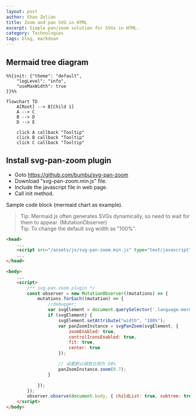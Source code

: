 ```yaml
---
layout: post
author: Shao Zelian
title: Zoom and pan SVG in HTML
excerpt: Simple pan/zoom solution for SVGs in HTML.
category: Technologies
tags: blog, markdown
---
```


## Mermaid tree diagram

```mermaid
%%{init: {"theme": "default",
	"logLevel": "info",
	"useMaxWidth": true
}}%%

flowchart TD
	A[Root] --> B[Child 1]
	A --> C
	B --> D
	D --> E

	click A callback "Tooltip"
	click B callback "Tooltip"
	click C callback "Tooltip"
```

## Install svg-pan-zoom plugin

- Goto https://github.com/bumbu/svg-pan-zoom
- Download "svg-pan-zoom.min.js" file.
- Include the javascript file in web page.
- Call init method.

Sample code block (mermaid chart as example).
> Tip: Mermaid.js often generates SVGs dynamically, so need to wait for them to appear. (MutationObserver) <br/>
> Tip: To change the default svg width as "100%".

~~~html
<head>
    ...
    <script src="/assets/js/svg-pan-zoom.min.js" type="text/javascript"></script>
    ...
</head>

<body>
    ...
    <script>
        /** svg-pan-zoom plugin */
        const observer = new MutationObserver((mutations) => {
            mutations.forEach((mutation) => {
                //debugger;
                var svgElement = document.querySelector('.language-mermaid > svg');
                if (svgElement) {
                    svgElement.setAttribute("width", "100%");
                    var panZoomInstance = svgPanZoom(svgElement, {
                        zoomEnabled: true,
                        controlIconsEnabled: true,
                        fit: true,
                        center: true
                    });

                    // 设置默认缩放比例为 50%
                    panZoomInstance.zoom(0.7);
                }

            });
        });
        observer.observe(document.body, { childList: true, subtree: true });
    </script>
</body>
~~~